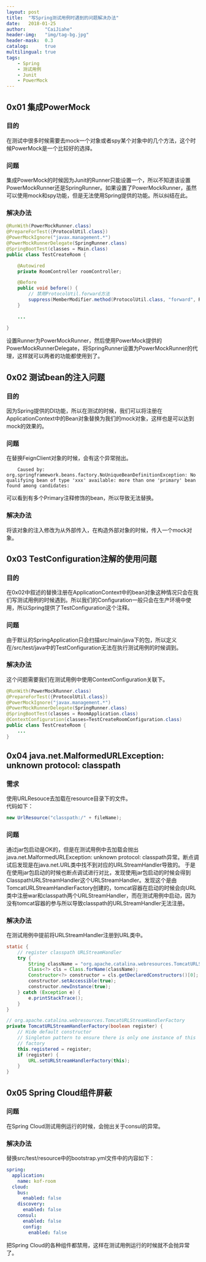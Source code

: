 ```yaml
---
layout: post
title:  "写Spring测试用例时遇到的问题解决办法"
date:   2018-01-25
author:       "CaiJiahe"
header-img:   "img/tag-bg.jpg"
header-mask:  0.3
catalog:      true
multilingual: true
tags:
    - Spring
    - 测试用例
    - Junit
    - PowerMock
---
```


## 0x01 集成PowerMock

### 目的
在测试中很多时候需要去mock一个对象或者spy某个对象中的几个方法，这个时候PowerMock是一个比较好的选择。

### 问题
集成PowerMock的时候因为Junit的Runner只能设置一个，所以不知道该设置PowerMockRunner还是SpringRunner。如果设置了PowerMockRunner，虽然可以使用mock和spy功能，但是无法使用Spring提供的功能。所以纠结在此。

### 解决办法
```java
@RunWith(PowerMockRunner.class)
@PrepareForTest({ProtocolUtil.class})
@PowerMockIgnore("javax.management.*")
@PowerMockRunnerDelegate(SpringRunner.class)
@SpringBootTest(classes = Main.class)
public class TestCreateRoom {

    @Autowired
    private RoomController roomController;

    @Before
    public void before() {
		// 禁用ProtocolUtil.forward方法
        suppress(MemberModifier.method(ProtocolUtil.class, "forward", RestTemplate.class, Long.class, ForwardProtocol.class));
    }
	
	...
	
}
```
设置Runner为PowerMockRunner，然后使用PowerMock提供的PowerMockRunnerDelegate，将SpringRunner设置为PowerMockRunner的代理，这样就可以两者的功能都使用到了。


## 0x02 测试bean的注入问题

### 目的
因为Spring提供的DI功能，所以在测试的时候，我们可以将注册在ApplicationContext中的Bean对象替换为我们的mock对象，这样也是可以达到mock的效果的。

### 问题
在替换FeignClient对象的时候，会有这个异常抛出。
			
		Caused by: org.springframework.beans.factory.NoUniqueBeanDefinitionException: No qualifying bean of type 'xxx' available: more than one 'primary' bean found among candidates: 
		
可以看到有多个Primary注释修饰的bean，所以导致无法替换。

### 解决办法
将该对象的注入修改为从外部传入，在构造外部对象的时候，传入一个mock对象。

## 0x03 TestConfiguration注解的使用问题
### 目的
在0x02中叙述的替换注册在ApplicationContext中的bean对象这种情况只会在我们写测试用例的时候遇到。所以我们的Configuration一般只会在生产环境中使用，所以Spring提供了TestConfiguration这个注释。

### 问题
由于默认的SpringApplication只会扫描src/main/java下的包，所以定义在/src/test/java中的TestConfiguration无法在执行测试用例的时候调到。

### 解决办法
这个问题需要我们在测试用例中使用ContextConfiguration关联下。
```java
@RunWith(PowerMockRunner.class)
@PrepareForTest({ProtocolUtil.class})
@PowerMockIgnore("javax.management.*")
@PowerMockRunnerDelegate(SpringRunner.class)
@SpringBootTest(classes = RoomApplication.class)
@ContextConfiguration(classes=TestCreateRoomConfiguration.class)
public class TestCreateRoom {
	...
}
```

## 0x04 java.net.MalformedURLException: unknown protocol: classpath
### 需求
使用URLResouce去加载在resource目录下的文件。<br>
代码如下：
```java
new UrlResource("classpath:/" + fileName);
```

### 问题
通过jar包启动是OK的，但是在测试用例中去加载会抛出java.net.MalformedURLException: unknown protocol: classpath异常。断点调试后发现是在java.net.URL类中找不到对应的URLStreamHandler导致的。
于是在使用jar包启动的时候也断点调试进行对比，发现使用jar包启动的时候会得到ClasspathURLStreamHandler这个URLStreamHandler。发现这个是由TomcatURLStreamHandlerFactory创建的，tomcat容器在启动的时候会向URL类中注册war和classpath两个URLStreamHandler，而在测试用例中启动，因为没有tomcat容器的参与所以导致classpath的URLStreamHandler无法注册。

### 解决办法
在测试用例中提前将URLStreamHandler注册到URL类中。
```java
static {
	// register classpath URLStreamHandler
	try {
		String className = "org.apache.catalina.webresources.TomcatURLStreamHandlerFactory";
		Class<?> cls = Class.forName(className);
		Constructor<?> constructor = cls.getDeclaredConstructors()[0];
		constructor.setAccessible(true);
		constructor.newInstance(true);
	} catch (Exception e) {
		e.printStackTrace();
	}
}

// org.apache.catalina.webresources.TomcatURLStreamHandlerFactory
private TomcatURLStreamHandlerFactory(boolean register) {
	// Hide default constructor
	// Singleton pattern to ensure there is only one instance of this
	// factory
	this.registered = register;
	if (register) {
		URL.setURLStreamHandlerFactory(this);
	}
}
```

## 0x05 Spring Cloud组件屏蔽
### 问题
在Spring Cloud测试用例运行的时候，会抛出关于consul的异常。

### 解决办法
替换src/test/resource中的bootstrap.yml文件中的内容如下：
```yml
spring:
  application:
    name: kof-room
  cloud:
    bus:
      enabled: false
    discovery:
      enabled: false
    consul:
      enabled: false
      config:
        enabled: false
```
把Spring Cloud的各种组件都禁用，这样在测试用例运行的时候就不会抛异常了。